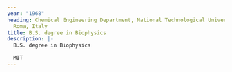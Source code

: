 ```yaml
---
year: "1968"
heading: Chemical Engineering Department, National Technological University of
  Roma, Italy
title: B.S. degree in Biophysics
description: |-
  B.S. degree in Biophysics

  MIT
---
```


